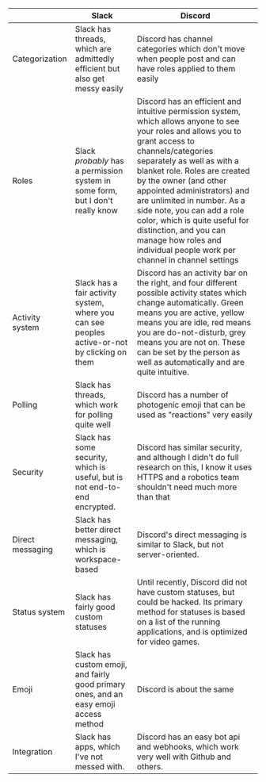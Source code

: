 |                      |                                                                       Slack                   | Discord |
| -                    |                                                                       -----                   | ------- |
| Categorization       | Slack has threads, which are admittedly efficient but also get messy easily                   | Discord has channel categories which don't move when people post and can have roles applied to them easily
| Roles                | Slack *probably* has a permission system in some form, but I don't really know                | Discord has an efficient and intuitive permission system, which allows anyone to see your roles and allows you to grant access to channels/categories separately as well as with a blanket role. Roles are created by the owner (and other appointed administrators) and are unlimited in number. As a side note, you can add a role color, which is quite useful for distinction, and you can manage how roles and individual people work per channel in channel settings |
| Activity system      | Slack has a fair activity system, where you can see peoples active-or-not by clicking on them | Discord has an activity bar on the right, and four different possible activity states which change automatically. Green means you are active, yellow means you are idle, red means you are do-not-disturb, grey means you are not on. These can be set by the person as well as automatically and are quite intuitive. |
| Polling              | Slack has threads, which work for polling quite well                                          | Discord has a number of photogenic emoji that can be used as "reactions" very easily |
| Security             | Slack has some security, which is useful, but is not end-to-end encrypted.                    | Discord has similar security, and although I didn't do full research on this, I know it uses HTTPS and a robotics team shouldn't need much more than that |
| Direct messaging     | Slack has better direct messaging, which is workspace-based                                   | Discord's direct messaging is similar to Slack, but not server-oriented. |
| Status system        | Slack has fairly good custom statuses                                                         | Until recently, Discord did not have custom statuses, but could be hacked. Its primary method for statuses is based on a list of the running applications, and is optimized for video games. |
| Emoji                | Slack has custom emoji, and fairly good primary ones, and an easy emoji access method         | Discord is about the same |
| Integration          | Slack has apps, which I've not messed with.                                                   | Discord has an easy bot api and webhooks, which work very well with Github and others. |
